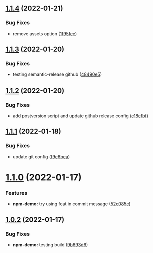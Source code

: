 ## [1.1.4](https://github.com/gpspake/npm-demo-shared-dependency/compare/v1.1.3...v1.1.4) (2022-01-21)


### Bug Fixes

* remove assets option ([1f95fee](https://github.com/gpspake/npm-demo-shared-dependency/commit/1f95feeafac864b2d43ae7ad6bc9474052e1a56e))

## [1.1.3](https://github.com/gpspake/npm-demo-shared-dependency/compare/v1.1.2...v1.1.3) (2022-01-20)


### Bug Fixes

* testing semantic-release github ([48490e5](https://github.com/gpspake/npm-demo-shared-dependency/commit/48490e5300559806fad4771038f3b8d36eccc07a))

## [1.1.2](https://github.com/gpspake/npm-demo-shared-dependency/compare/v1.1.1...v1.1.2) (2022-01-20)


### Bug Fixes

* add postversion script and update github release config ([c18cfbf](https://github.com/gpspake/npm-demo-shared-dependency/commit/c18cfbf619c947fc1ed50c66e58c109256c33255))

## [1.1.1](https://github.com/gpspake/npm-demo-shared-dependency/compare/v1.1.0...v1.1.1) (2022-01-18)


### Bug Fixes

* update git config ([f9e6bea](https://github.com/gpspake/npm-demo-shared-dependency/commit/f9e6bea024f2d89e7eb77a6094cfd64ca9c9dd26))

# [1.1.0](https://github.com/gpspake/npm-demo-shared-dependency/compare/v1.0.2...v1.1.0) (2022-01-17)


### Features

* **npm-demo:** try using feat in commit message ([52c085c](https://github.com/gpspake/npm-demo-shared-dependency/commit/52c085ca2e545a1f11e650c51d98bf2035440fb1))

## [1.0.2](https://github.com/gpspake/npm-demo-shared-dependency/compare/v1.0.1...v1.0.2) (2022-01-17)


### Bug Fixes

* **npm-demo:** testing build ([9b693d6](https://github.com/gpspake/npm-demo-shared-dependency/commit/9b693d6c1a732d880183da9adf22cf26dedc2dcb))
